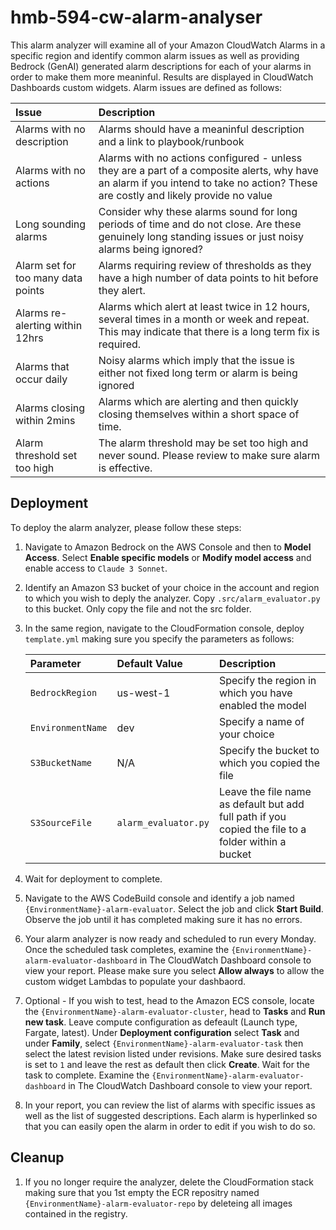 # hmb-594-cw-alarm-analyser

This alarm analyzer will examine all of your Amazon CloudWatch Alarms in a specific region and identify common alarm issues as well as providing Bedrock (GenAI) generated alarm descriptions for each of your alarms in order to make them more meaninful. Results are displayed in CloudWatch Dashboards custom widgets. Alarm issues are defined as follows:

| Issue | Description |
|:---|:---|
| Alarms with no description | Alarms should have a meaninful description and a link to playbook/runbook |
| Alarms with no actions | Alarms with no actions configured - unless they are a part of a composite alerts, why have an alarm if you intend to take no action? These are costly and likely provide no value |
| Long sounding alarms | Consider why these alarms sound for long periods of time and do not close. Are these genuinely long standing issues or just noisy alarms being ignored? |
| Alarm set for too many data points | Alarms requiring review of thresholds as they have a high number of data points to hit before they alert. |
| Alarms re-alerting within 12hrs | Alarms which alert at least twice in 12 hours, several times in a month or week and repeat. This may indicate that there is a long term fix is required. |
| Alarms that occur daily | Noisy alarms which imply that the issue is either not fixed long term or alarm is being ignored |
| Alarms closing within 2mins | Alarms which are alerting and then quickly closing themselves within a short space of time. |
| Alarm threshold set too high | The alarm threshold may be set too high and never sound. Please review to make sure alarm is effective. |


## Deployment
To deploy the alarm analyzer, please follow these steps:
1. Navigate to Amazon Bedrock on the AWS Console and then to **Model Access**. Select **Enable specific models** or **Modify model access** and enable access to `Claude 3 Sonnet`.
1. Identify an Amazon S3 bucket of your choice in the account and region to which you wish to deply the analyzer. Copy `.src/alarm_evaluator.py` to this bucket. Only copy the file and not the src folder.
1. In the same region, navigate to the CloudFormation console, deploy `template.yml` making sure you specify the parameters as follows:

    | Parameter | Default Value | Description |
    |:---|:---|:---|
    | `BedrockRegion` | us-west-1 | Specify the region in which you have enabled the model |
    | `EnvironmentName` | dev | Specify a name of your choice |
    | `S3BucketName` | N/A | Specify the bucket to which you copied the file |
    | `S3SourceFile` | `alarm_evaluator.py` | Leave the file name as default but add full path if you copied the file to a folder within a bucket |

1. Wait for deployment to complete.

1. Navigate to the AWS CodeBuild console and identify a job named `{EnvironmentName}-alarm-evaluator`. Select the job and click **Start Build**. Observe the job until it has completed making sure it has no errors.
1. Your alarm analyzer is now ready and scheduled to run every Monday. Once the scheduled task completes, examine the `{EnvironmentName}-alarm-evaluator-dashboard` in The CloudWatch Dashboard console to view your report. Please make sure you select **Allow always** to allow the custom widget Lambdas to populate your dashbaord.
1. Optional - If you wish to test, head to the Amazon ECS console, locate the `{EnvironmentName}-alarm-evaluator-cluster`, head to **Tasks** and **Run new task**. Leave compute configuration as defeault (Launch type, Fargate, latest). Under **Deployment configuration** select **Task** and under **Family**, select `{EnvironmentName}-alarm-evaluator-task` then select the latest revision listed under revisions. Make sure desired tasks is set to `1` and leave the rest as default then click **Create**. Wait for the task to complete. Examine the `{EnvironmentName}-alarm-evaluator-dashboard` in The CloudWatch Dashboard console to view your report.
1. In your report, you can review the list of alarms with specific issues as well as the list of suggested descriptions. Each alarm is hyperlinked so that you can easily open the alarm in order to edit if you wish to do so.

## Cleanup
1. If you no longer require the analyzer, delete the CloudFormation stack making sure that you 1st empty the ECR repositry named `{EnvironmentName}-alarm-evaluator-repo` by deleteing all images contained in the registry.